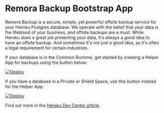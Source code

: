 # Remora Backup Bootstrap App

Remora Backup is a secure, simple, yet powerful offsite backup service for your Heroku Postgres database. We operate with the belief that your data is the lifeblood of your business, and offsite backups are a must. While Heroku does a great job protecting your data, it's always a good idea to have an offsite backup. And sometimes it's not just a good idea, as it's often a legal requirement for certain industries.

If your database is in the Common Runtime, get started by creating a Helper App for backups using the button below:

[![Deploy](https://www.herokucdn.com/deploy/button.svg)](https://www.heroku.com/deploy/?template=https://github.com/RemoraSoft/remora-backup-bootstrap)

If you have a database in a Private or Shield Space, use this button instead for the Helper App:

[![Deploy](https://www.herokucdn.com/deploy/button.svg)](https://www.heroku.com/deploy/?template=https://github.com/RemoraSoft/remora-backup-bootstrap/tree/private-space-dyno)

Find out more in the [Heroku Dev Center article](https://devcenter.heroku.com/articles/remora-backup).
